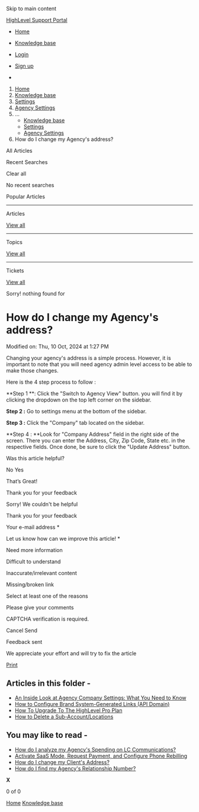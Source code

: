 Skip to main content

[ HighLevel Support Portal ](https://help.gohighlevel.com)

  * [ Home ](/support/home)
  * [ Knowledge base ](/support/solutions)

  * [Login](/support/login)
  * [Sign up](/support/signup)
  * 

  1. [Home](/support/home)
  2. [Knowledge base](/support/solutions)
  3. [Settings](/support/solutions/48000449595)
  4. [Agency Settings](/support/solutions/folders/48000666029)
  5. ... 
     * [Knowledge base](/support/solutions)
     * [Settings](/support/solutions/48000449595)
     * [Agency Settings](/support/solutions/folders/48000666029)
  6. How do I change my Agency's address?

All  Articles 

Recent Searches

Clear all

No recent searches

Popular Articles

* * *

Articles

[View all](/support/search/solutions)

* * *

Topics

[View all](/support/search/topics)

* * *

Tickets

[View all](/support/search/tickets)

Sorry! nothing found for   

# How do I change my Agency's address?

Modified on: Thu, 10 Oct, 2024 at 1:27 PM

Changing your agency's address is a simple process. However, it is important to note that you will need agency admin level access to be able to make those changes.

Here is the 4 step process to follow :  

**Step 1  **: Click the "Switch to Agency View" button. you will find it by clicking the dropdown on the top left corner on the sidebar.

**Step 2 :** Go to settings menu at the bottom of the sidebar.

**Step 3 :** Click the "Company" tab located on the sidebar.

**Step 4 :  **Look for "Company Address" field in the right side of the screen. There you can enter the Address, City, Zip Code, State etc. in the respective fields. Once done, be sure to click the "Update Address" button.

Was this article helpful?

No  Yes 

That’s Great!

Thank you for your feedback

Sorry! We couldn't be helpful

Thank you for your feedback

Your e-mail address *

Let us know how can we improve this article! *

Need more information 

Difficult to understand 

Inaccurate/irrelevant content 

Missing/broken link 

Select at least one of the reasons 

Please give your comments 

CAPTCHA verification is required. 

Cancel  Send 

Feedback sent

We appreciate your effort and will try to fix the article

[Print](javascript:print\(\))

## Articles in this folder -

  * [An Inside Look at Agency Company Settings: What You Need to Know](/support/solutions/articles/48000982604-an-inside-look-at-agency-company-settings-what-you-need-to-know)
  * [How to Configure Brand System-Generated Links (API Domain)](/support/solutions/articles/48001143244-how-to-configure-brand-system-generated-links-api-domain-)
  * [How To Upgrade To The HighLevel Pro Plan](/support/solutions/articles/48001180534-how-to-upgrade-to-the-highlevel-pro-plan)
  * [How to Delete a Sub-Account/Locations](/support/solutions/articles/48001184862-how-to-delete-a-sub-account-locations)

## You may like to read -

  * [How do I analyze my Agency's Spending on LC Communications?](/support/solutions/articles/48001225291-how-do-i-analyze-my-agency-s-spending-on-lc-communications-)
  * [Activate SaaS Mode, Request Payment, and Configure Phone Rebilling](/support/solutions/articles/48001177740-activate-saas-mode-request-payment-and-configure-phone-rebilling)
  * [How do I change my Client's Address?](/support/solutions/articles/48001204293-how-do-i-change-my-client-s-address-)
  * [How do I find my Agency's Relationship Number?](/support/solutions/articles/48001204536-how-do-i-find-my-agency-s-relationship-number-)

**X**

0 of 0 []()

[Home](/support/home) [Knowledge base](/support/solutions)
